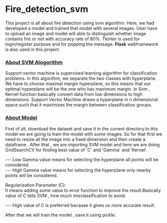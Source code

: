 # Fire_detection_svm

This project is all about fire detection using svm algorithm. Here, we had developed a model and trained that model with several images. User have to upload an image and model will able to distinguish whether image contains fire or not with accuracy rate of 80%.
Tkinter is used for login/register purpose and for popping the message. <strong>Flask</strong>  webframework is also used in this project.

<h3><u>About SVM Alogorithm </u></h3>
Support vector machine is supervised learning algorithm for classification problems. In this algorithm, we separate the two classes with hyperplane. We have to choose maximal margin hyperplane, so this means that our optimal hyperplane will be the one who has maximum margin. 
In Svm , Kernel function basically convert data from low dimensions to high dimensions. Support Vector Machine draws a hyperplane in n dimensional space such that it maximizes the margin between classification groups.

<h3><u> About Model</u> </h3>

First of all, download the dataset and save it in the current directory.In this model we are going to train the model with some images. So for that first we need to resize all the image into a fixed dimension and then create a dataframe . After that 
, we are importing SVM model and here we are doing GridSearchCV for finding best value of 'C' and 'Gamma' and 'Kernel'. <br>

--- Low Gamma value means for selecting the hyperplane all points will be considered.<br>
--- High Gamma value means for selecting the hyperplane only nearby points will be considered.<br>

Regularization Parameter (C):<br>
It means adding some value to error function to improve the result.Basically value of C tells SVM , how much misclassification to avoid.<br>

--- High value of C is preferred because it gives us more accurate result.<br>

After that we will train the model , save it using pickle. 


